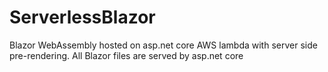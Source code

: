 # ServerlessBlazor
Blazor WebAssembly hosted on asp.net core AWS lambda with server side pre-rendering.
All Blazor files are served by asp.net core
